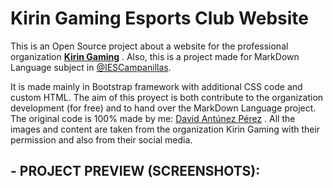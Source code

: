 # Kirin Gaming Esports Club Website
This is an Open Source project about a website for the professional organization [**Kirin Gaming**](https://twitter.com/KirinGamingClub) .
Also, this is a project made for MarkDown Language subject in [@IESCampanillas](https://github.com/IESCampanillas).

It is made mainly in Bootstrap framework with additional CSS code and custom HTML.
The aim of this proyect is both contribute to the organization development (for free) and to hand over the MarkDown Language project.
The original code is 100% made by me: [David Antúnez Pérez](https://github.com/DavidAntunezPerez) .
All the images and content are taken from the organization Kirin Gaming with their permission and also from their social media.

## - PROJECT PREVIEW (SCREENSHOTS):
[](./images/screenshots/ss1.png)
